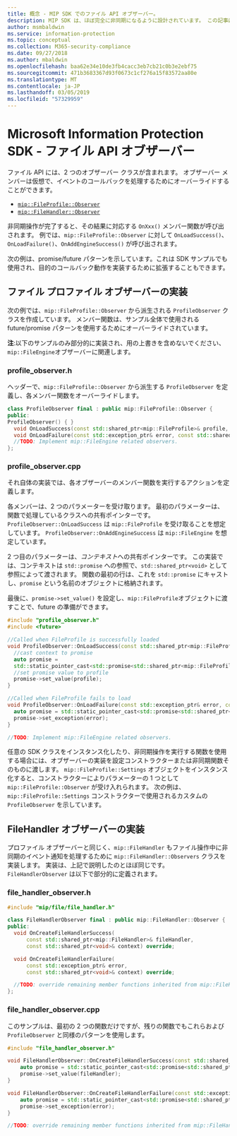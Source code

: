 ```yaml
---
title: 概念 - MIP SDK でのファイル API オブザーバー。
description: MIP SDK は、ほぼ完全に非同期になるように設計されています。 この記事は、ファイル API オブザーバーの実装方法と非同期処理への使用方法を理解するのに役立ちます。
author: msmbaldwin
ms.service: information-protection
ms.topic: conceptual
ms.collection: M365-security-compliance
ms.date: 09/27/2018
ms.author: mbaldwin
ms.openlocfilehash: baa62e34e10de3fb4cacc3eb7cb21c0b3e2ebf75
ms.sourcegitcommit: 471b3683367d93f0673c1cf276a15f83572aa80e
ms.translationtype: MT
ms.contentlocale: ja-JP
ms.lasthandoff: 03/05/2019
ms.locfileid: "57329959"
---
```

# <a name="microsoft-information-protection-sdk---file-api-observers"></a>Microsoft Information Protection SDK - ファイル API オブザーバー

ファイル API には、2 つのオブザーバー クラスが含まれます。 オブザーバー メンバーは仮想で、イベントのコールバックを処理するためにオーバーライドすることができます。

- [`mip::FileProfile::Observer`](reference/class_mip_fileprofile_observer.md)
- [`mip::FileHandler::Observer`](reference/class_mip_filehandler_observer.md)

非同期操作が完了すると、その結果に対応する `OnXxx()` メンバー関数が呼び出されます。 例では、`mip::FileProfile::Observer` に対して `OnLoadSuccess()`、`OnLoadFailure()`、`OnAddEngineSuccess()` が呼び出されます。

次の例は、promise/future パターンを示しています。これは SDK サンプルでも使用され、目的のコールバック動作を実装するために拡張することもできます。 

## <a name="file-profile-observer-implementation"></a>ファイル プロファイル オブザーバーの実装

次の例では、`mip::FileProfile::Observer` から派生される `ProfileObserver` クラスを作成しています。 メンバー関数は、サンプル全体で使用される future/promise パターンを使用するためにオーバーライドされています。

**注**:以下のサンプルのみ部分的に実装され、用の上書きを含めないでください、`mip::FileEngine`オブザーバーに関連します。

### <a name="profileobserverh"></a>profile_observer.h

ヘッダーで、`mip::FileProfile::Observer` から派生する `ProfileObserver` を定義し、各メンバー関数をオーバーライドします。

```cpp
class ProfileObserver final : public mip::FileProfile::Observer {
public:
ProfileObserver() { }
  void OnLoadSuccess(const std::shared_ptr<mip::FileProfile>& profile, const std::shared_ptr<void>& context) override;
  void OnLoadFailure(const std::exception_ptr& error, const std::shared_ptr<void>& context) override;
  //TODO: Implement mip::FileEngine related observers.
};
```

### <a name="profileobservercpp"></a>profile_observer.cpp

それ自体の実装では、各オブザーバーのメンバー関数を実行するアクションを定義します。

各メンバーは、2 つのパラメーターを受け取ります。 最初のパラメーターは、関数で処理しているクラスへの共有ポインターです。 `ProfileObserver::OnLoadSuccess` は `mip::FileProfile` を受け取ることを想定しています。 `ProfileObserver::OnAddEngineSuccess` は `mip::FileEngine` を想定しています。

2 つ目のパラメーターは、*コンテキスト*への共有ポインターです。 この実装では、コンテキストは `std::promise` への参照で、`std::shared_ptr<void>` として参照によって渡されます。 関数の最初の行は、これを `std::promise` にキャストし、`promise` という名前のオブジェクトに格納されます。

最後に、`promise->set_value()` を設定し、`mip::FileProfile`オブジェクトに渡すことで、future の準備ができます。

```cpp
#include "profile_observer.h"
#include <future>

//Called when FileProfile is successfully loaded
void ProfileObserver::OnLoadSuccess(const std::shared_ptr<mip::FileProfile>& profile, const std::shared_ptr<void>& context) {
  //cast context to promise
  auto promise = 
  std::static_pointer_cast<std::promise<std::shared_ptr<mip::FileProfile>>>(context);
  //set promise value to profile
  promise->set_value(profile);
}

//Called when FileProfile fails to load
void ProfileObserver::OnLoadFailure(const std::exception_ptr& error, const std::shared_ptr<void>& context) {
  auto promise = std::static_pointer_cast<std::promise<std::shared_ptr<mip::FileProfile>>>(context);
  promise->set_exception(error);
}

//TODO: Implement mip::FileEngine related observers.
```

任意の SDK クラスをインスタンス化したり、非同期操作を実行する関数を使用する場合には、オブザーバーの実装を設定コンストラクターまたは非同期関数そのものに渡します。 `mip::FileProfile::Settings` オブジェクトをインスタンス化すると、コンストラクターによりパラメーターの 1 つとして `mip::FileProfile::Observer` が受け入れられます。 次の例は、`mip::FileProfile::Settings` コンストラクターで使用されるカスタムの `ProfileObserver` を示しています。

## <a name="filehandler-observer-implementation"></a>FileHandler オブザーバーの実装

プロファイル オブザーバーと同じく、`mip::FileHandler` もファイル操作中に非同期のイベント通知を処理するために `mip::FileHandler::Observers` クラスを実装します。 実装は、上記で説明したのとほぼ同じです。 `FileHandlerObserver` は以下で部分的に定義されます。 

### <a name="filehandlerobserverh"></a>file_handler_observer.h

```cpp
#include "mip/file/file_handler.h"

class FileHandlerObserver final : public mip::FileHandler::Observer {
public:
  void OnCreateFileHandlerSuccess(
      const std::shared_ptr<mip::FileHandler>& fileHandler,
      const std::shared_ptr<void>& context) override;

  void OnCreateFileHandlerFailure(
      const std::exception_ptr& error,
      const std::shared_ptr<void>& context) override;

  //TODO: override remaining member functions inherited from mip::FileHandler::Observer
};
```

### <a name="filehandlerobservercpp"></a>file_handler_observer.cpp

このサンプルは、最初の 2 つの関数だけですが、残りの関数でもこれらおよび `ProfileObserver` と同様のパターンを使用します。

```cpp
#include "file_handler_observer.h"

void FileHandlerObserver::OnCreateFileHandlerSuccess(const std::shared_ptr<mip::FileHandler>& fileHandler, const std::shared_ptr<void>& context) {
    auto promise = std::static_pointer_cast<std::promise<std::shared_ptr<mip::FileHandler>>>(context);
    promise->set_value(fileHandler);
}

void FileHandlerObserver::OnCreateFileHandlerFailure(const std::exception_ptr& error, const std::shared_ptr<void>& context) {
    auto promise = std::static_pointer_cast<std::promise<std::shared_ptr<mip::FileHandler>>>(context);
    promise->set_exception(error);
}

//TODO: override remaining member functions inherited from mip::FileHandler::Observer
```

